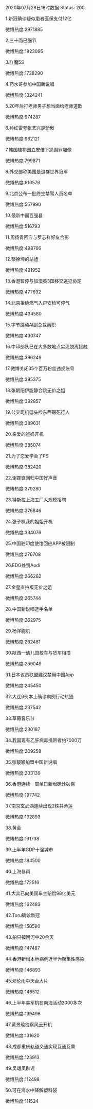 2020年07月28日18时数据
Status: 200

1.新冠确诊疑似患者医保支付12亿

微博热度:2971885

2.三十而已细节

微博热度:1823095

3.红魔5S

微博热度:1738290

4.药水哥参加中国新说唱

微博热度:1324241

5.20年后打老师男子想当面给老师道歉

微博热度:974287

6.孙红雷夸张艺兴是骄傲

微博热度:962121

7.韩国植物园立安倍下跪谢罪雕像

微博热度:799871

8.外交部称美国是退群世界冠军

微博热度:610576

9.北京公布一批终生禁驾人员名单

微博热度:557990

10.最新中国百强县

微博热度:516793

11.周扬青回应与罗志祥好友合影

微博热度:498766

12.蔡徐坤的站姐

微博热度:491952

13.香港暂停与加澳英3国移交逃犯协定

微博热度:477692

14.北京拒绝燃气入户安检可停气

微博热度:434580

15.字节跳动AI副总裁离职

微博热度:430747

16.中印部队已在大多数地点实现脱离接触

微博热度:396249

17.微博关闭35个百万粉丝违规账号

微博热度:395375

18.张朝阳伊能静合跳无价之姐

微博热度:392857

19.公交司机低头捡东西碾死行人

微博热度:389631

20.亲爱的爸妈开机

微博热度:385074

21.为了恋爱学会了PS

微博热度:382420

22.谢霆锋回归中国好声音

微博热度:379280

23.特斯拉上海工厂大规模招聘

微博热度:376846

24.张子枫我的姐姐开机

微博热度:334076

25.中国驻印度使馆回应APP被限制

微博热度:276708

26.EDG处罚Aodi

微博热度:266262

27.金星直拍版无价之姐

微博热度:265744

28.中国新说唱选手名单

微博热度:262975

29.杨洋胸肌

微博热度:262461

30.陕西一幼儿园校车与货车相撞

微博热度:259049

31.日本议员联盟建议禁用中国App

微博热度:245450

32.大连6例本土确诊病例行动轨迹

微博热度:237542

33.草莓音乐节

微博热度:230187

34.我国现有乙肝病毒携带者约7000万

微博热度:209258

35.张靓颖加盟中国新说唱

微博热度:203139

36.香港连续一周单日新增确诊破百

微博热度:197742

37.南京玄武湖连续出现2株并蒂莲

微博热度:192893

38.黄金

微博热度:191738

39.上半年GDP十强城市

微博热度:184500

40.上海暴雨

微博热度:172516

41.大众已向美国车主赔偿98亿美元

微博热度:162483

42.Toru确诊新冠

微博热度:158590

43.船只被困河中20余天

微博热度:147487

44.香港新增本地病例近半为聚集性感染

微博热度:146893

45.邓伦雨中天台大片

微博热度:146512

46.上半年美军机在南海活动2000多次

微博热度:139498

47.黄景瑜检察风云开机

微博热度:131620

48.成都重庆轨道交通实现互通互乘

微博热度:123913

49.吴翊凤辟谣

微博热度:112498

50.可在海水中降解塑料袋

微博热度:111524

